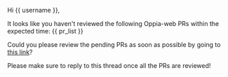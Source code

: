 Hi {{ username }},

It looks like you haven't reviewed the following Oppia-web PRs within the expected time:
{{ pr_list }}

Could you please review the pending PRs as soon as possible by going to [this link](https://github.com/pulls/assigned)?

Please make sure to reply to this thread once all the PRs are reviewed!

